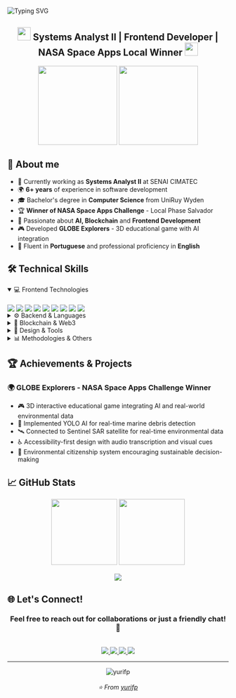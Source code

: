 ![Typing SVG](https://readme-typing-svg.herokuapp.com/?color=00D9FF&size=35&center=true&vCenter=true&width=1000&lines=Hello,+I'm+Yuri+Ferreira+Paulo!;Welcome+to+my+GitHub+profile!+🚀)

<h2 align="center">
  <img src="https://media.giphy.com/media/hvRJCLFzcasrR4ia7z/giphy.gif" width="30px"> 
  Systems Analyst II | Frontend Developer | NASA Space Apps Local Winner 
  <img src="https://media.giphy.com/media/hvRJCLFzcasrR4ia7z/giphy.gif" width="30px">
</h2>

<div align="center">
  <img height="180em" src="https://github-readme-stats.vercel.app/api?username=yurifp&show_icons=true&theme=tokyonight&include_all_commits=true&count_private=true"/>
  <img height="180em" src="https://github-readme-stats.vercel.app/api/top-langs/?username=yurifp&layout=compact&langs_count=10&theme=tokyonight"/>
</div>

## 🚀 **About me**
* 💼 Currently working as **Systems Analyst II** at SENAI CIMATEC
*  🌍 **6+ years** of experience in software development
*  🎓 Bachelor's degree in **Computer Science** from UniRuy Wyden
* 🏆 **Winner of NASA Space Apps Challenge** - Local Phase Salvador
* 🤖 Passionate about **AI, Blockchain** and **Frontend Development**
* 🎮 Developed **GLOBE Explorers** - 3D educational game with AI integration
* 💬 Fluent in **Portuguese** and professional proficiency in **English**

## 🛠️ **Technical Skills**

<details open>
<summary>💻 Frontend Technologies</summary>
<br>
<img align="center" src="https://img.shields.io/badge/HTML5-%23E34F26.svg?style=for-the-badge&logo=html5&logoColor=white">
<img align="center" src="https://img.shields.io/badge/CSS3-%231572B6.svg?style=for-the-badge&logo=css3&logoColor=white">
<img align="center" src="https://img.shields.io/badge/JavaScript-%23323330.svg?style=for-the-badge&logo=javascript&logoColor=%23F7DF1E">
<img align="center" src="https://img.shields.io/badge/TypeScript-%23007ACC.svg?style=for-the-badge&logo=typescript&logoColor=white">
<img align="center" src="https://img.shields.io/badge/React-%2320232a.svg?style=for-the-badge&logo=react&logoColor=%2361DAFB">
<img align="center" src="https://img.shields.io/badge/Angular-%23DD0031.svg?style=for-the-badge&logo=angular&logoColor=white">
<img align="center" src="https://img.shields.io/badge/Vue.js-%2335495e.svg?style=for-the-badge&logo=vuedotjs&logoColor=%234FC08D">
<img align="center" src="https://img.shields.io/badge/jQuery-%230769AD.svg?style=for-the-badge&logo=jquery&logoColor=white">
<img align="center" src="https://img.shields.io/badge/Bootstrap-%238511FA.svg?style=for-the-badge&logo=bootstrap&logoColor=white">
</details>

<details>
<summary>⚙️ Backend & Languages</summary>
<br>
<img align="center" src="https://img.shields.io/badge/Node.js-6DA55F?style=for-the-badge&logo=node.js&logoColor=white">
<img align="center" src="https://img.shields.io/badge/Python-3670A0?style=for-the-badge&logo=python&logoColor=ffdd54">
<img align="center" src="https://img.shields.io/badge/Java-%23ED8B00.svg?style=for-the-badge&logo=openjdk&logoColor=white">
<img align="center" src="https://img.shields.io/badge/C%23-239120?style=for-the-badge&logo=csharp&logoColor=white">
</details>

<details>
<summary>🔗 Blockchain & Web3</summary>
<br>
<img align="center" src="https://img.shields.io/badge/Solidity-%23363636.svg?style=for-the-badge&logo=solidity&logoColor=white">
<img align="center" src="https://img.shields.io/badge/Web3.js-F16822?style=for-the-badge&logo=web3.js&logoColor=white">
<img align="center" src="https://img.shields.io/badge/Ethereum-3C3C3D?style=for-the-badge&logo=Ethereum&logoColor=white">
</details>

<details>
<summary>🎨 Design & Tools</summary>
<br>
<img align="center" src="https://img.shields.io/badge/Figma-%23F24E1E.svg?style=for-the-badge&logo=figma&logoColor=white">
<img align="center" src="https://img.shields.io/badge/Unity-%23000000.svg?style=for-the-badge&logo=unity&logoColor=white">
<img align="center" src="https://img.shields.io/badge/VS%20Code-0078d7.svg?style=for-the-badge&logo=visual-studio-code&logoColor=white">
</details>

<details>
<summary>📊 Methodologies & Others</summary>
<br>
<img align="center" src="https://img.shields.io/badge/SCRUM-6DB33F?style=for-the-badge&logo=spring&logoColor=white">
<img align="center" src="https://img.shields.io/badge/Kanban-0052CC?style=for-the-badge&logo=kanban&logoColor=white">
<img align="center" src="https://img.shields.io/badge/Git-%23F05033.svg?style=for-the-badge&logo=git&logoColor=white">
<img align="center" src="https://img.shields.io/badge/GitHub-%23121011.svg?style=for-the-badge&logo=github&logoColor=white">
</details>

## 🏆 **Achievements & Projects**

### 🌍 GLOBE Explorers - NASA Space Apps Challenge Winner
* 🎮 3D interactive educational game integrating AI and real-world environmental data
* 🤖 Implemented YOLO AI for real-time marine debris detection
* 🛰️ Connected to Sentinel SAR satellite for real-time environmental data
* ♿ Accessibility-first design with audio transcription and visual cues
* 🌱 Environmental citizenship system encouraging sustainable decision-making

## 📈 **GitHub Stats**

<div align="center">
  <img height="150" src="https://github-readme-streak-stats.herokuapp.com/?user=yurifp&theme=tokyonight&hide_border=false"/>
  <img height="150" src="https://github-readme-stats.vercel.app/api?username=yurifp&show_icons=true&theme=tokyonight&rank_icon=github"/>
</div>

<div align="center">
  <br>
  <img src="https://github-profile-trophy.vercel.app/?username=yurifp&theme=tokyonight&no-frame=false&no-bg=false&margin-w=4&row=1" />
</div>

## 🌐 **Let's Connect!**

<div align="center">
  <h3>Feel free to reach out for collaborations or just a friendly chat! 💬</h3>
  <br>
  <a href="mailto:yuriferreirap@gmail.com">
    <img src="https://img.shields.io/badge/Gmail-D14836?style=for-the-badge&logo=gmail&logoColor=white" />
  </a>
  <a href="https://www.linkedin.com/in/yuri-ferreira-paulo" target="_blank">
    <img src="https://img.shields.io/badge/LinkedIn-0077B5?style=for-the-badge&logo=linkedin&logoColor=white" />
  </a>
  <a href="https://github.com/yurifp" target="_blank">
    <img src="https://img.shields.io/badge/GitHub-100000?style=for-the-badge&logo=github&logoColor=white" />
  </a>
  <a href="https://yurifp.dev" target="_blank">
    <img src="https://img.shields.io/badge/Portfolio-FF5722?style=for-the-badge&logo=google-chrome&logoColor=white" />
  </a>
</div>

---

<div align="center">
  <img src="https://komarev.com/ghpvc/?username=yurifp&label=Profile%20views&color=0e75b6&style=flat" alt="yurifp" />
  <br><br>
  <i>⭐️ From <a href="https://github.com/yurifp">yurifp</a></i>
</div>
